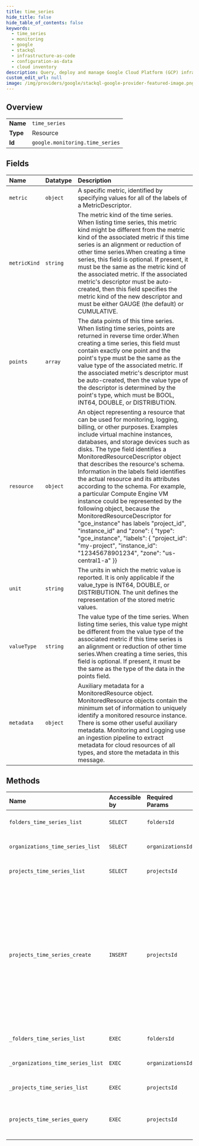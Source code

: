 ```yaml
---
title: time_series
hide_title: false
hide_table_of_contents: false
keywords:
  - time_series
  - monitoring
  - google    
  - stackql
  - infrastructure-as-code
  - configuration-as-data
  - cloud inventory
description: Query, deploy and manage Google Cloud Platform (GCP) infrastructure and resources using SQL
custom_edit_url: null
image: /img/providers/google/stackql-google-provider-featured-image.png
---
```

  
    

## Overview
<table><tbody>
<tr><td><b>Name</b></td><td><code>time_series</code></td></tr>
<tr><td><b>Type</b></td><td>Resource</td></tr>
<tr><td><b>Id</b></td><td><code>google.monitoring.time_series</code></td></tr>
</tbody></table>

## Fields
| Name | Datatype | Description |
|:-----|:---------|:------------|
| `metric` | `object` | A specific metric, identified by specifying values for all of the labels of a MetricDescriptor. |
| `metricKind` | `string` | The metric kind of the time series. When listing time series, this metric kind might be different from the metric kind of the associated metric if this time series is an alignment or reduction of other time series.When creating a time series, this field is optional. If present, it must be the same as the metric kind of the associated metric. If the associated metric's descriptor must be auto-created, then this field specifies the metric kind of the new descriptor and must be either GAUGE (the default) or CUMULATIVE. |
| `points` | `array` | The data points of this time series. When listing time series, points are returned in reverse time order.When creating a time series, this field must contain exactly one point and the point's type must be the same as the value type of the associated metric. If the associated metric's descriptor must be auto-created, then the value type of the descriptor is determined by the point's type, which must be BOOL, INT64, DOUBLE, or DISTRIBUTION. |
| `resource` | `object` | An object representing a resource that can be used for monitoring, logging, billing, or other purposes. Examples include virtual machine instances, databases, and storage devices such as disks. The type field identifies a MonitoredResourceDescriptor object that describes the resource's schema. Information in the labels field identifies the actual resource and its attributes according to the schema. For example, a particular Compute Engine VM instance could be represented by the following object, because the MonitoredResourceDescriptor for "gce_instance" has labels "project_id", "instance_id" and "zone": &#123; "type": "gce_instance", "labels": &#123; "project_id": "my-project", "instance_id": "12345678901234", "zone": "us-central1-a" &#125;&#125;  |
| `unit` | `string` | The units in which the metric value is reported. It is only applicable if the value_type is INT64, DOUBLE, or DISTRIBUTION. The unit defines the representation of the stored metric values. |
| `valueType` | `string` | The value type of the time series. When listing time series, this value type might be different from the value type of the associated metric if this time series is an alignment or reduction of other time series.When creating a time series, this field is optional. If present, it must be the same as the type of the data in the points field. |
| `metadata` | `object` | Auxiliary metadata for a MonitoredResource object. MonitoredResource objects contain the minimum set of information to uniquely identify a monitored resource instance. There is some other useful auxiliary metadata. Monitoring and Logging use an ingestion pipeline to extract metadata for cloud resources of all types, and store the metadata in this message. |
## Methods
| Name | Accessible by | Required Params | Description |
|:-----|:--------------|:----------------|:------------|
| `folders_time_series_list` | `SELECT` | `foldersId` | Lists time series that match a filter. |
| `organizations_time_series_list` | `SELECT` | `organizationsId` | Lists time series that match a filter. |
| `projects_time_series_list` | `SELECT` | `projectsId` | Lists time series that match a filter. |
| `projects_time_series_create` | `INSERT` | `projectsId` | Creates or adds data to one or more time series. The response is empty if all time series in the request were written. If any time series could not be written, a corresponding failure message is included in the error response. |
| `_folders_time_series_list` | `EXEC` | `foldersId` | Lists time series that match a filter. |
| `_organizations_time_series_list` | `EXEC` | `organizationsId` | Lists time series that match a filter. |
| `_projects_time_series_list` | `EXEC` | `projectsId` | Lists time series that match a filter. |
| `projects_time_series_query` | `EXEC` | `projectsId` | Queries time series using Monitoring Query Language. |
